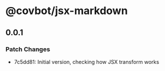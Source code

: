 # @covbot/jsx-markdown

## 0.0.1

### Patch Changes

-   7c5dd81: Initial version, checking how JSX transform works
